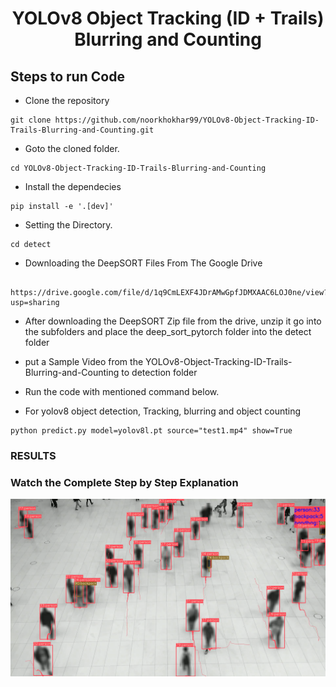 <H1 align="center">
YOLOv8 Object Tracking (ID + Trails) Blurring and Counting </H1>


## Steps to run Code

- Clone the repository
```
git clone https://github.com/noorkhokhar99/YOLOv8-Object-Tracking-ID-Trails-Blurring-and-Counting.git
```
- Goto the cloned folder.
```
cd YOLOv8-Object-Tracking-ID-Trails-Blurring-and-Counting
```
- Install the dependecies
```
pip install -e '.[dev]'

```

- Setting the Directory.
```
cd detect

```
- Downloading the DeepSORT Files From The Google Drive 
```

https://drive.google.com/file/d/1q9CmLEXF4JDrAMwGpfJDMXAAC6LOJ0ne/view?usp=sharing
```
- After downloading the DeepSORT Zip file from the drive, unzip it go into the subfolders and place the deep_sort_pytorch folder into the detect folder

- put a Sample Video from the YOLOv8-Object-Tracking-ID-Trails-Blurring-and-Counting to detection  folder


- Run the code with mentioned command below.

- For yolov8 object detection, Tracking,  blurring and object counting
```
python predict.py model=yolov8l.pt source="test1.mp4" show=True
```

### RESULTS



### Watch the Complete Step by Step Explanation

[![Watch the video](https://github.com/noorkhokhar99/YOLOv8-Object-Tracking-ID-Trails-Blurring-and-Counting/blob/main/figure2.png)](https://www.youtube.com/watch?v=st9o5XqqNno)


